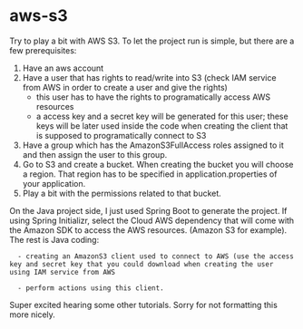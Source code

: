 # aws-s3

Try to play a bit with AWS S3.
To let the project run is simple, but there are a few prerequisites:
1. Have an aws account
2. Have a user that has rights to read/write into S3 (check IAM service from AWS in order to create a user and give the rights)
    - this user has to have the rights to programatically access AWS resources
    - a access key and a secret key will be generated for this user; these keys will be later used inside the code when
    creating the client that is supposed to programatically connect to S3
3. Have a group which has the AmazonS3FullAccess roles assigned to it and then assign the user to this group.
4. Go to S3 and create a bucket. When creating the bucket you will choose a region. That region has to be specified in application.properties of your application.
5. Play a bit with the permissions related to that bucket.

On the Java project side, I just used Spring Boot to generate the project. If using Spring Initializr, select the Cloud AWS dependency that will come with the Amazon SDK to access the AWS resources. (Amazon S3 for example).
The rest is Java coding:       
      
      - creating an AmazonS3 client used to connect to AWS (use the access key and secret key that you could download when creating the user using IAM service from AWS
      
      - perform actions using this client.
      


Super excited hearing some other tutorials. Sorry for not formatting this more nicely.
